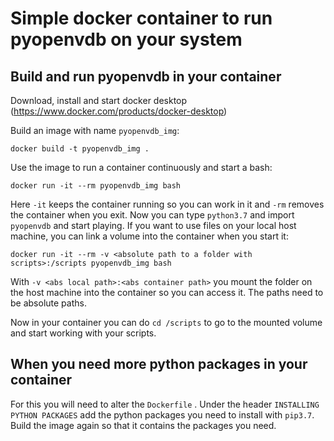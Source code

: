 
# Simple docker container to run pyopenvdb on your system

## Build and run pyopenvdb in your container
Download, install and start docker desktop (https://www.docker.com/products/docker-desktop)

Build an image with name ```pyopenvdb_img```:
```
docker build -t pyopenvdb_img .
```
Use the image to run a container continuously and start a bash:
```
docker run -it --rm pyopenvdb_img bash
```
Here ```-it``` keeps the container running so you can work in it and ```-rm``` removes the container when you exit. Now you can type ```python3.7``` and import ```pyopenvdb``` and start playing.
If you want to use files on your local host machine, you can link a volume into the container when you start it:
```
docker run -it --rm -v <absolute path to a folder with scripts>:/scripts pyopenvdb_img bash
```
With ```-v <abs local path>:<abs container path>``` you mount the folder on the host machine into the container so you can access it. The paths need to be absolute paths. 

Now in your container you can do ```cd /scripts``` to go to the mounted volume and start working with your scripts.

## When you need more python packages in your container
For this you will need to alter the ```Dockerfile``` . Under the header ```INSTALLING PYTHON PACKAGES``` add the python packages you need to install with ```pip3.7```. Build the image again so that it contains the packages you need.




